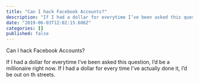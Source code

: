 ```yaml
---
title: "Can I hack Facebook Accounts?"
description: "If I had a dollar for everytime I’ve been asked this question, I’d be a millionaire right now. If I had a dollar for every time I’ve…"
date: "2019-06-03T12:02:15.606Z"
categories: []
published: false
---
```


Can I hack Facebook Accounts? 

If I had a dollar for everytime I’ve been asked this question, I’d be a millionaire right now. If I had a dollar for every time I’ve actually done it, I’d be out on th streets.
